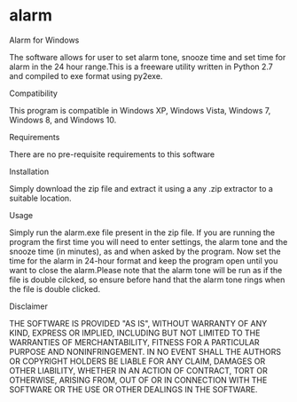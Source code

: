 alarm
=====
Alarm for Windows

The software allows for user to set alarm tone, snooze time and set time for alarm in the 24 hour range.This is a freeware utility written in Python 2.7 and compiled to exe format using py2exe.

Compatibility

This program is compatible in Windows XP, Windows Vista, Windows 7, Windows 8, and Windows 10.

Requirements

There are no pre-requisite requirements to this software

Installation

Simply download the zip file and extract it using a any .zip extractor to a suitable location.

Usage

Simply run the alarm.exe file present in the zip file. If you are running the program the first time you will need to enter settings, the alarm tone and the snooze time (in minutes), as and when asked by the program. Now set the time for the alarm in 24-hour format and keep the program open until you want to close the alarm.Please note that the alarm tone will be run as if the file is double cilcked, so ensure before hand that the alarm tone rings when the file is double clicked.

Disclaimer

THE SOFTWARE IS PROVIDED "AS IS", WITHOUT WARRANTY OF ANY KIND, EXPRESS OR IMPLIED, INCLUDING BUT NOT LIMITED TO THE WARRANTIES OF MERCHANTABILITY, FITNESS FOR A PARTICULAR PURPOSE AND NONINFRINGEMENT. IN NO EVENT SHALL THE AUTHORS OR COPYRIGHT HOLDERS BE LIABLE FOR ANY CLAIM, DAMAGES OR OTHER LIABILITY, WHETHER IN AN ACTION OF CONTRACT, TORT OR OTHERWISE, ARISING FROM, OUT OF OR IN CONNECTION WITH THE SOFTWARE OR THE USE OR OTHER DEALINGS IN THE SOFTWARE.
